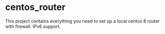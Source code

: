# centos_router
This project contains everything you need to set up a local centos 8 router with firewall. IPv6 support.

